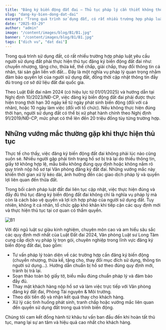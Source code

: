 ```yaml
---
title: "Đăng ký biến động đất đai – Thủ tục pháp lý cần thiết không thể bỏ qua"
slug: "dang-ky-bien-dong-dat-dai"
excerpt: "Trong quá trình sử dụng đất, có rất nhiều trường hợp pháp luật yêu cầu người sử dụng đất phải thực hiện thủ tục đăng ký biến động"
date: "2025-03-29"
author: "admin"
image: "/content/images/blog/B1/B1.jpg"
banner: "/content/images/blog/B1/B1.jpg"
tags: ["dich vu", "dat dai"]
---
```


Trong quá trình sử dụng đất, có rất nhiều trường hợp pháp luật yêu cầu người sử dụng đất phải thực hiện thủ tục đăng ký biến động đất đai như: chuyển nhượng, tặng cho, thừa kế, thế chấp, giải chấp, thay đổi thông tin cá nhân, tài sản gắn liền với đất… Đây là một nghĩa vụ pháp lý quan trọng nhằm đảm bảo quyền lợi của người sử dụng đất, đồng thời cập nhật thông tin đầy đủ trong cơ sở dữ liệu đất đai quốc gia.

Theo Luật Đất đai năm 2024 (có hiệu lực từ 01/01/2025) và hướng dẫn tại Nghị định 10/2023/NĐ-CP, việc đăng ký biến động đất đai phải được thực hiện trong thời hạn 30 ngày kể từ ngày phát sinh biến động (đối với cá nhân), hoặc 10 ngày làm việc (đối với tổ chức). Nếu không thực hiện đúng thời hạn, người sử dụng đất có thể bị xử phạt hành chính theo Nghị định 91/2019/NĐ-CP, mức phạt có thể lên đến 20 triệu đồng tùy từng trường hợp.

## Những vướng mắc thường gặp khi thực hiện thủ tục

Thực tế cho thấy, việc đăng ký biến động đất đai không phải lúc nào cũng suôn sẻ. Nhiều người gặp phải tình trạng hồ sơ bị trả lại do thiếu thông tin, giấy tờ không hợp lệ, mẫu biểu không đúng quy định hoặc không nắm rõ quy trình nộp hồ sơ tại Văn phòng đăng ký đất đai. Những vướng mắc này khiến thời gian xử lý kéo dài, ảnh hưởng đến các giao dịch pháp lý và quyền lợi liên quan đến thửa đất.

Trong bối cảnh pháp luật đất đai liên tục cập nhật, việc thực hiện đúng và đầy đủ thủ tục đăng ký biến động đất đai không chỉ là nghĩa vụ pháp lý mà còn là cách bảo vệ quyền và lợi ích hợp pháp của người sử dụng đất. Tuy nhiên, không ít cá nhân, tổ chức gặp khó khăn khi tiếp cận các quy định mới và thực hiện thủ tục tại cơ quan có thẩm quyền.

![B1](https://github.com/user-attachments/assets/2362143d-f6d2-443e-af16-e4f9b68ddeb5)

Với đội ngũ luật sư giàu kinh nghiệm, chuyên môn cao và am hiểu sâu sắc các quy định mới nhất của Luật Đất đai 2024, Văn phòng Luật sư Long Tâm cung cấp dịch vụ pháp lý trọn gói, chuyên nghiệp trong lĩnh vực đăng ký biến động đất đai, bao gồm:
* Tư vấn pháp lý toàn diện về các trường hợp cần đăng ký biến động (chuyển nhượng, thừa kế, tặng cho, thay đổi mục đích sử dụng, thông tin người sử dụng…).
Hướng dẫn chuẩn bị hồ sơ theo đúng quy định mới, tránh bị trả lại.
* Soạn thảo toàn bộ giấy tờ, biểu mẫu đúng chuẩn pháp lý và đảm bảo đầy đủ.
* Thay mặt khách hàng nộp hồ sơ và làm việc trực tiếp với Văn phòng đăng ký đất đai, Phòng Tài nguyên & Môi trường.
* Theo dõi tiến độ và nhận kết quả thay cho khách hàng.
* Xử lý các tình huống phát sinh, tranh chấp hoặc vướng mắc liên quan đến quyền sử dụng đất trong quá trình biến động.

Chúng tôi cam kết đồng hành từ khâu tư vấn ban đầu đến khi hoàn tất thủ tục, mang lại sự an tâm và hiệu quả cao nhất cho khách hàng.
